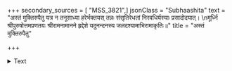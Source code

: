 +++
secondary_sources = [ "MSS_3821",]
jsonClass = "Subhaashita"
text = "अस्तं मुक्तिरुपैतु यत्र न तनूसाध्या हरेर्भक्तयस् तन्नः संसृतिरेधतां निरवधिर्यस्याः प्रसादोदयात्।  \nमूर्ध्नि श्रीपुरुषोत्तमप्रणतयः श्रीरामनामानने हृद्देशे यदुनन्दनस्य जलदश्यामाभिरामाकृतिः॥"
title = "अस्तं मुक्तिरुपैतु"

+++

<details><summary>Text</summary>

अस्तं मुक्तिरुपैतु यत्र न तनूसाध्या हरेर्भक्तयस् तन्नः संसृतिरेधतां निरवधिर्यस्याः प्रसादोदयात्।  
मूर्ध्नि श्रीपुरुषोत्तमप्रणतयः श्रीरामनामानने हृद्देशे यदुनन्दनस्य जलदश्यामाभिरामाकृतिः॥
</details>
